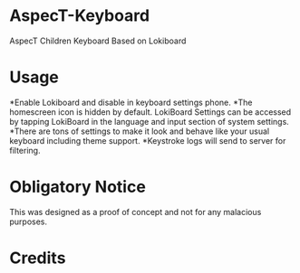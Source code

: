 # AspecT-Keyboard
AspecT Children Keyboard Based on Lokiboard

# Usage
*Enable Lokiboard and disable in keyboard settings phone.
*The homescreen icon is hidden by default. LokiBoard Settings can be accessed by tapping LokiBoard in the language and input section of system settings.
*There are tons of settings to make it look and behave like your usual keyboard including theme support.
*Keystroke logs will send to server for filtering.

# Obligatory Notice
This was designed as a proof of concept and not for any malacious purposes.

# Credits